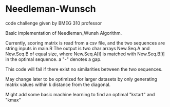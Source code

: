 # Needleman-Wunsch
code challenge given by BMEG 310 professor

Basic implementation of Needleman_Wunsh Algorithm.

Currently, scoring matrix is read from a csv file, and the two sequences are string inputs in main.R
The output is two char arrays New.Seq.A and New.Seq.B of equal size, where New.Seq.A[i] is matched with New.Seq.B[i] in the optimal sequence. a "-" denotes a gap.

This code will fail if there exist no similarities between the two sequences.

May change later to be optimized for larger datasets by only generating matrix values within k distance from the diagonal.

Might add some basic machine learning to find an optimal "kstart" and "kmax" 
